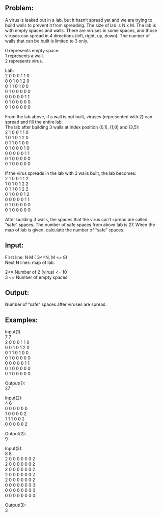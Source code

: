 
Problem:
--------------
A virus is leaked out in a lab, but it hasn’t spread yet and we are trying to build walls to prevent it from spreading. The size of lab is N x M. The lab is with empty spaces and walls. There are viruses in some spaces, and those viruses can spread in 4 directions (left, right, up, down). The number of walls that can be built is limited to 3 only.

0 represents empty space.  
1 represents a wall.  
2 represents virus.

Lab:   
2 0 0 0 1 1 0  
0 0 1 0 1 2 0  
0 1 1 0 1 0 0  
0 1 0 0 0 0 0  
0 0 0 0 0 1 1  
0 1 0 0 0 0 0  
0 1 0 0 0 0 0  

From the lab above, if a wall is not built, viruses (represented with 2) can spread and fill the entire lab.  
The lab after building 3 walls at index position (0,1), (1,0) and (3,5):  
2 1 0 0 1 1 0  
1 0 1 0 1 2 0  
0 1 1 0 1 0 0  
0 1 0 0 0 1 0  
0 0 0 0 0 1 1  
0 1 0 0 0 0 0  
0 1 0 0 0 0 0  

If the virus spreads in the lab with 3 walls built, the lab becomes:  
2 1 0 0 1 1 2  
1 0 1 0 1 2 2  
0 1 1 0 1 2 2  
0 1 0 0 0 1 2  
0 0 0 0 0 1 1  
0 1 0 0 0 0 0  
0 1 0 0 0 0 0  

After building 3 walls, the spaces that the virus can’t spread are called “safe” spaces. The number of safe spaces from above lab is 27. 
When the map of lab is given, calculate the number of “safe” spaces.  

Input:
--------------
First line: N M ( 3<=N, M <= 8)  
Next N lines: map of lab.   

2<= Number of 2 (virus) <= 10  
3 <= Number of empty spaces  

Output:
--------------
Number of “safe” spaces after viruses are spread.


Examples:
--------------
Input(1):  
7 7  
2 0 0 0 1 1 0  
0 0 1 0 1 2 0  
0 1 1 0 1 0 0  
0 1 0 0 0 0 0  
0 0 0 0 0 1 1  
0 1 0 0 0 0 0  
0 1 0 0 0 0 0

Output(1):   
27  


Input(2):  
4 6  
0 0 0 0 0 0  
1 0 0 0 0 2  
1 1 1 0 0 2  
0 0 0 0 0 2  

Output(2):  
9  

Input(3):  
8 8  
2 0 0 0 0 0 0 2  
2 0 0 0 0 0 0 2  
2 0 0 0 0 0 0 2  
2 0 0 0 0 0 0 2  
2 0 0 0 0 0 0 2  
0 0 0 0 0 0 0 0  
0 0 0 0 0 0 0 0  
0 0 0 0 0 0 0 0  

Output(3):  
3  
